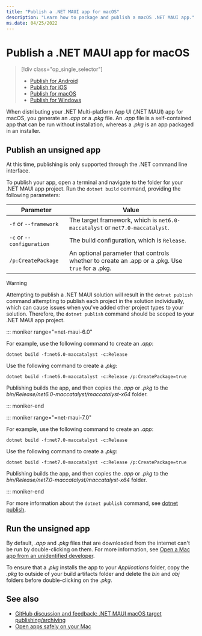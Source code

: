```yaml
---
title: "Publish a .NET MAUI app for macOS"
description: "Learn how to package and publish a macOS .NET MAUI app."
ms.date: 04/25/2022
---
```


# Publish a .NET MAUI app for macOS

> [!div class="op_single_selector"]
>
> - [Publish for Android](../../android/deployment/overview.md)
> - [Publish for iOS](../../ios/deployment/overview.md)
> - [Publish for macOS](overview.md)
> - [Publish for Windows](../../windows/deployment/overview.md)

When distributing your .NET Multi-platform App UI (.NET MAUI) app for macOS, you generate an *.app* or a *.pkg* file. An *.app* file is a self-contained app that can be run without installation, whereas a *.pkg* is an app packaged in an installer.

## Publish an unsigned app

At this time, publishing is only supported through the .NET command line interface.

To publish your app, open a terminal and navigate to the folder for your .NET MAUI app project. Run the `dotnet build` command, providing the following parameters:

<!-- dotnet publish doesn't work at the time of writing -->

| Parameter                    | Value                                                                                           |
|------------------------------|-------------------------------------------------------------------------------------------------|
| `-f` or `--framework`        | The target framework, which is `net6.0-maccatalyst` or `net7.0-maccatalyst`.                    |
| `-c` or `--configuration`    | The build configuration, which is `Release`.                                                    |
| `/p:CreatePackage`           | An optional parameter that controls whether to create an .app or a .pkg. Use `true` for a .pkg. |

> [!WARNING]
> Attempting to publish a .NET MAUI solution will result in the `dotnet publish` command attempting to publish each project in the solution individually, which can cause issues when you've added other project types to your solution. Therefore, the `dotnet publish` command should be scoped to your .NET MAUI app project.

::: moniker range="=net-maui-6.0"

For example, use the following command to create an *.app*:

```console
dotnet build -f:net6.0-maccatalyst -c:Release
```

Use the following command to create a *.pkg*:

```console
dotnet build -f:net6.0-maccatalyst -c:Release /p:CreatePackage=true
```

Publishing builds the app, and then copies the *.app* or *.pkg* to the *bin/Release/net6.0-maccatalyst/maccatalyst-x64* folder.

::: moniker-end

::: moniker range="=net-maui-7.0"

For example, use the following command to create an *.app*:

```console
dotnet build -f:net7.0-maccatalyst -c:Release
```

Use the following command to create a *.pkg*:

```console
dotnet build -f:net7.0-maccatalyst -c:Release /p:CreatePackage=true
```

Publishing builds the app, and then copies the *.app* or *.pkg* to the *bin/Release/net7.0-maccatalyst/maccatalyst-x64* folder.

::: moniker-end

For more information about the `dotnet publish` command, see [dotnet publish](/dotnet/core/tools/dotnet-publish).

## Run the unsigned app

By default, *.app* and *.pkg* files that are downloaded from the internet can't be run by double-clicking on them. For more information, see [Open a Mac app from an unidentified developer](https://support.apple.com/en-gb/guide/mac-help/mh40616/mac).

To ensure that a *.pkg* installs the app to your *Applications* folder, copy the *.pkg* to outside of your build artifacts folder and delete the *bin* and *obj* folders before double-clicking on the *.pkg*.

## See also

- [GitHub discussion and feedback: .NET MAUI macOS target publishing/archiving](https://github.com/dotnet/maui/issues/5399)
- [Open apps safely on your Mac](https://support.apple.com/en-gb/HT202491)
